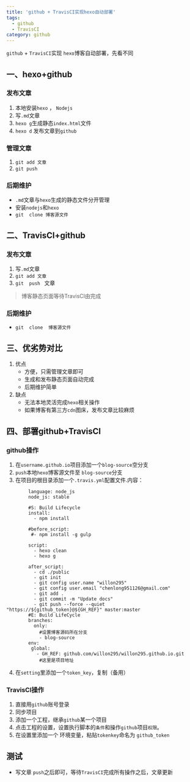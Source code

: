 ```yaml
---
title: 'github + TravisCI实现hexo自动部署'
tags:
  - github
  - TravisCI
category: github
---
```


`github` + `TravisCI`实现 `hexo`博客自动部署，先看不同

## 一、hexo+github
### 发布文章
1. 本地安装`hexo` ， `Nodejs`
2. 写`.md`文章
3. `hexo g`生成静态`index.html`文件
4. `hexo d` 发布文章到`github`

### 管理文章 
1. `git add 文章`
2. `git push `

### 后期维护
- `.md`文章与`hexo`生成的静态文件分开管理
- 安装`nodejs`和`hexo`
- `git  clone 博客源文件`

## 二、TravisCI+github
### 发布文章

1. 写`.md`文章
2. `git add 文章`
3. `git  push ` 文章

> 博客静态页面等待TravisCI由完成

### 后期维护

- `git  clone  博客源文件`

## 三、优劣势对比
1. 优点
	- 方便，只需管理文章即可
	- 生成和发布静态页面自动完成
	- 后期维护简单
2. 缺点
	- 无法本地灵活完成`hexo`相关操作
	- 如果博客有第三方`cdn`图床，发布文章比较麻烦

## 四、部署github+TravisCI
### github操作


1. 在`username.github.io`项目添加一个`blog-source`空分支
2. `push`本地`hexo`博客源文件至 `blog-source`分支
3. 在项目的根目录添加一个`.travis.yml`配置文件.内容：
```
		language: node_js
		node_js: stable
		
		#S: Build Lifecycle
		install:
		  - npm install
		
		#before_script:
		 #- npm install -g gulp
		
		script:
		  - hexo clean
		  - hexo g
		
		after_script:
		  - cd ./public
		  - git init
		  - git config user.name "willon295"
		  - git config user.email "chenlong951126@gmail.com"
		  - git add .
		  - git commit -m "Update docs"
		  - git push --force --quiet "https://${github_token}@${GH_REF}" master:master
		#E: Build LifeCycle
		branches:
		  only:
			#设置博客源码所在分支
		    - blog-source
		env:
		 global:
		   - GH_REF: github.com/willon295/willon295.github.io.git
			#这里是项目地址
```
4. 在`setting`里添加一个`token_key`，复制（备用）

### TravisCI操作

1. 直接用`github`账号登录
2. 同步项目
3. 添加一个工程，继承`github`某一个项目
4. 点击工程的设置，设置执行脚本的`条件`和操作`github`项目`权限`。
5. 在设置里添加一个 环境变量，粘贴`tokenkey`命名为 `github_token`


## 测试

- 写文章 `push`之后即可，等待`TravisCI`完成所有操作之后，文章更新